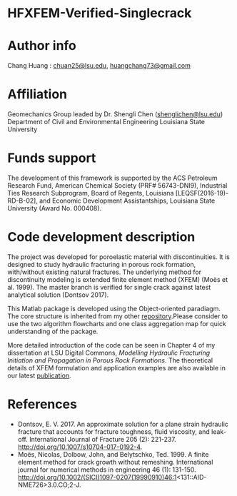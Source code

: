 # HFXFEM-Verified-Singlecrack

# Author info
Chang Huang : chuan25@lsu.edu, huangchang73@gmail.com

# Affiliation
Geomechanics Group leaded by Dr. Shengli Chen (shenglichen@lsu.edu)
Department of Civil and Environmental Engineering
Louisiana State University

# Funds support
The development of this framework is supported by the ACS Petroleum Research Fund, American Chemical Society (PRF# 56743-DNI9), Industrial Ties Research Subprogram, Board of Regents, Louisiana [LEQSF(2016-19)-RD-B-02], and Economic Development Assistantships, Louisiana State University (Award No. 000408).

# Code development description
The project was developed for poroelastic material with discontinuities. It is designed to study hydraulic fracturing in porous rock formation, with/without existing natural fractures. The underlying method for discontinuity modeling is extended finite element method (XFEM) (Moës et al. 1999). The master branch is verified for single crack against latest analytical solution (Dontsov 2017).

This Matlab package is developed using the Object-oriented paradiagm. The core structure is inherited from my other [repository](https://github.com/neclipse/FEA-in-Matlab-NSMOOM).Please consider to use the two algorithm flowcharts and one class aggregation map for quick understanding of the package.
 
More detailed introduction of the code can be seen in Chapter 4 of my dissertation at LSU Digital Commons, *Modelling Hydraulic Fracturing Initiation and Propagation in Porous Rock Formations*. The theoretical details of XFEM formulation and application examples are also available in our latest [publication](https://www.onepetro.org/journal-paper/SPE-204476-PA).

# References

- Dontsov, E. V. 2017. An approximate solution for a plane strain hydraulic fracture that accounts for fracture toughness, fluid viscosity, and leak-off. International Journal of Fracture 205 (2): 221-237. http://doi.org/10.1007/s10704-017-0192-4.
- Moës, Nicolas, Dolbow, John, and Belytschko, Ted. 1999. A finite element method for crack growth without remeshing. International journal for numerical methods in engineering 46 (1): 131-150. http://doi.org/10.1002/(SICI)1097-0207(19990910)46:1<131::AID-NME726>3.0.CO;2-J.
